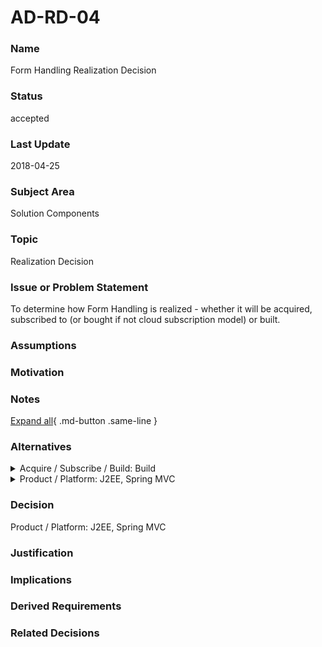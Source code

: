 

# AD-RD-04

### Name

Form Handling Realization Decision

### Status

accepted

### Last Update

2018-04-25

### Subject Area

Solution Components

### Topic

Realization Decision

### Issue or Problem Statement

To determine how Form Handling is realized - whether it will be acquired, subscribed to (or bought if not cloud subscription model) or built.

### Assumptions



### Motivation



### Notes



[Expand all](#){ .md-button .same-line }

### Alternatives


    

<details markdown=1>
<summary markdown="span">Acquire / Subscribe / Build: Build</summary>

<table>
    <caption></caption>
    <thead>
        <tr>
            <th></th>
            <th></th>
        </tr>
    </thead>
    <tr>
        <td> <strong>Name</strong> </td>
        <td>Acquire / Subscribe / Build: Build</td>
    </tr>
    <tr>
        <td> <strong>Description</strong> </td>
        <td>Acquire / Subscribe / Build: Build</td>
    </tr>
    <tr>
        <td> <strong>Best Applied</strong> </td>
        <td></td>
    </tr>
    <tr>
        <td> <strong>Contraindications</strong> </td>
        <td></td>
    </tr>
</table>


</details>


    

<details markdown=1>
<summary markdown="span">Product / Platform: J2EE, Spring MVC</summary>

<table>
    <caption></caption>
    <thead>
        <tr>
            <th></th>
            <th></th>
        </tr>
    </thead>
    <tr>
        <td> <strong>Name</strong> </td>
        <td>Product / Platform: J2EE, Spring MVC</td>
    </tr>
    <tr>
        <td> <strong>Description</strong> </td>
        <td>Product / Platform: J2EE, Spring MVC
</td>
    </tr>
    <tr>
        <td> <strong>Best Applied</strong> </td>
        <td></td>
    </tr>
    <tr>
        <td> <strong>Contraindications</strong> </td>
        <td></td>
    </tr>
</table>


</details>


    



### Decision

Product / Platform: J2EE, Spring MVC

### Justification



### Implications



### Derived Requirements



### Related Decisions



